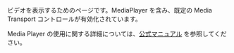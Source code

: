 ﻿ビデオを表示するためのページです。MediaPlayer を含み、既定の Media Transport コントロールが有効化されています。

Media Player の使用に関する詳細については、[公式マニュアル](https://docs.microsoft.com/en-us/windows/uwp/controls-and-patterns/media-playback) を参照してください。
